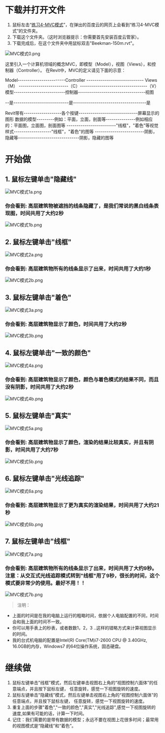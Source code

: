 # 下载并打开文件

1. 鼠标左击“[练习4-MVC模式](http://pan.baidu.com/s/1jHu8Mfs)”，在弹出的百度云的网页上会看到“练习4-MVC模式”的文件夹。
2. 下载这个文件夹。（这时浏览器提示：你需要首先安装百度云管家）。
3. 下载完成后，在这个文件夹中用鼠标双击"Beekman-150m.rvt"。

![MVC模式0.png](/images/MVC模式/MVC模式0.png)

这里引入一个计算机领域的概念MVC，即模型（Model），视图（Views），和控制器（Controller）。
在Revit中，MVC的定义请见下面的示意：

Model------------------------Controller ----------------------------- Views
（M） -------------------------（C）----------------------------------（V）
模型--------------------------控制器----------------------------------视图 

--是----------------------------是-------------------------------------是

Revit带有-------------------各个按键------------------------------屏幕显示的图形
数据的模型---------例如：平面，立面，剖面等---------------例如相应的：平面图，立面图，剖面图等
-------------------------"线框"，"着色"等视觉样式-------------------"线框"，"着色"的图等
-------------------------阴影，隐藏等-------------------------------阴影，隐藏的图等

# 开始做

## 1. 鼠标左键单击"隐藏线"

![MVC模式1a.png](/images/MVC模式/MVC模式1a.png)

### 你会看到: 高层建筑物被遮挡的线条隐藏了，是我们常说的黑白线条表现图，时间共用了大约2秒

![MVC模式1b.png](/images/MVC模式/MVC模式1b.png)

## 2. 鼠标左键单击"线框"

![MVC模式2a.png](/images/MVC模式/MVC模式2a.png)

### 你会看到: 高层建筑物所有的线条显示了出来，时间共用了大约1秒

![MVC模式2b.png](/images/MVC模式/MVC模式2b.png)

## 3. 鼠标左键单击"着色"

![MVC模式3a.png](/images/MVC模式/MVC模式3a.png)

### 你会看到: 高层建筑物显示了颜色，时间共用了大约2秒

![MVC模式3b.png](/images/MVC模式/MVC模式3b.png)

## 4. 鼠标左键单击"一致的颜色"

![MVC模式4a.png](/images/MVC模式/MVC模式4a.png)

### 你会看到: 高层建筑物显示了颜色，颜色与着色模式的结果不同，而且没有阴影，时间共用了大约2秒

![MVC模式4b.png](/images/MVC模式/MVC模式4b.png)

## 5. 鼠标左键单击"真实"

![MVC模式5a.png](/images/MVC模式/MVC模式5a.png)

### 你会看到: 高层建筑物显示了颜色，渲染的结果比较真实，并且有阴影，时间共用了大约7秒

![MVC模式5b.png](/images/MVC模式/MVC模式5b.png)

## 6. 鼠标左键单击"光线追踪"

![MVC模式6a.png](/images/MVC模式/MVC模式6a.png)

### 你会看到: 高层建筑物显示了更为真实的渲染结果，时间共用了大约21秒

![MVC模式6b.png](/images/MVC模式/MVC模式6b.png)

## 7. 鼠标左键单击"线框"

![MVC模式7a.png](/images/MVC模式/MVC模式7a.png)

### 你会看到: 高层建筑物所有的线条显示了出来，时间共用了大约9秒。注意：从交互式光线追踪模式转到"线框"用了9秒，很长的时间，这个模式要非常少的使用。最好不用！！

![MVC模式7b.png](/images/MVC模式/MVC模式7b.png)

> 注明：
> 
- 上面的时间是在我的电脑上运行的粗略时间，依据个人电脑配置的不同，时间会和我上面的时间不一致。
- 你可以用手表上的秒表，或者数数1，2，3 ..这样的错略方式来计算视图显示的时间。
- 我的台式机电脑的配置是Intel(R) Core(TM)i7-2600 CPU @ 3.40GHz, 16.0GB的内存，Windows7 的64位操作系统，固态硬盘。

# 继续做

1. 鼠标左键单击"线框"模式，然后左键单击视图右上角的“视图控制六面体”的任意端点，并且按下鼠标左键，
任意旋转，感觉一下视图旋转的速度。
2. 鼠标左键单击"隐藏线"模式，然后左键单击视图右上角的“视图控制六面体”的任意端点，并且按下鼠标左键，
任意旋转，感觉一下视图旋转的速度。
3. 重复上面的步骤"着色","一致的颜色","真实","光线追踪",感觉一下视图旋转的速度,如果有可能的话，计算一下时间。
4. 记住：我们需要的是带有数据的模型；永远不要在视图上花很多时间；最常用的视图模式是“隐藏线”和“着色”。